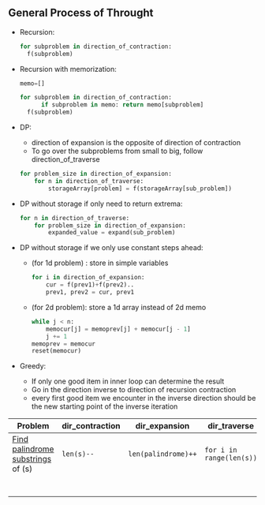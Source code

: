 ## General Process of Throught

+ Recursion:

  ```python
  for subproblem in direction_of_contraction:
  	f(subproblem)
  ```

+ Recursion with memorization:

  ```python
  memo=[]
  
  for subproblem in direction_of_contraction:
     	if subproblem in memo: return memo[subproblem]
  	f(subproblem)
  ```

  

+ DP: 

  + direction of expansion is the opposite of direction of contraction
  + To go over the subproblems from small to big, follow direction_of_traverse

  ```python
  for problem_size in direction_of_expansion:
      for n in direction_of_traverse:
          storageArray[problem] = f(storageArray[sub_problem])
  ```

+ DP without storage if only need to return extrema:

  ```python
  for n in direction_of_traverse:
      for problem_size in direction_of_expansion:
          expanded_value = expand(sub_problem)
  ```

+ DP without storage if we only use constant steps ahead:

  + (for 1d problem) : store in simple variables

    ```python
    for i in direction_of_expansion:
        cur = f(prev1)+f(prev2)..
        prev1, prev2 = cur, prev1
    ```

  + (for 2d problem): store a 1d array instead of 2d memo

    ```python
    while j < n:
        memocur[j] = memoprev[j] + memocur[j - 1]
        j += 1
    memoprev = memocur
    reset(memocur)
    ```

    

+ Greedy: 

  + If only one good item in inner loop can determine the result
  + Go in the direction inverse to direction of recursion contraction
  + every first good item we encounter in the inverse direction should be the new starting point of the inverse iteration

| Problem                                                      | dir_contraction | dir_expansion       | dir_traverse             |
| ------------------------------------------------------------ | --------------- | ------------------- | ------------------------ |
| [Find palindrome substrings](https://leetcode.com/problems/longest-palindromic-substring/solution/) of (s) | `len(s)--`      | `len(palindrome)++` | `for i in range(len(s))` |
|                                                              |                 |                     |                          |
|                                                              |                 |                     |                          |
|                                                              |                 |                     |                          |
|                                                              |                 |                     |                          |
|                                                              |                 |                     |                          |
|                                                              |                 |                     |                          |
|                                                              |                 |                     |                          |


